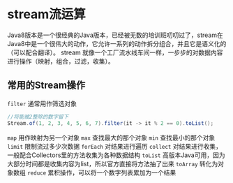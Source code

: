 # stream流运算

Java8版本是一个很经典的Java版本，已经被无数的培训班叨叨过了，stream在Java8中是一个很伟大的动作，它允许一系列的动作拆分组合，并且它是语义化的（可以配合翻译）。
stream 就像一个工厂流水线车间一样，一步步的对数据内容进行操作（映射，组合，过滤，收集）。

## 常用的Stream操作

`filter` 通常用作筛选对象

```java
//将能被2整除的数字留下
Stream.of(1, 2, 3, 4, 5, 6, 7).filter(it -> it % 2 == 0).toList();
```

`map` 用作映射为另一个对象
`max` 查找最大的那个对象
`min` 查找最小的那个对象
`limit` 限制流过多少次数据
`forEach` 对结果进行遍历
`collect` 对结果进行收集，一般配合Collectors里的方法收集为各种数据结构
`toList` 高版本Java可用，因为大部分时间都是收集内容为list，所以官方直接将方法抽了出来
`toArray` 转化为对象数组
`reduce` 累积操作，可以将一个数字列表累加为一个结果
``
``
``
``

